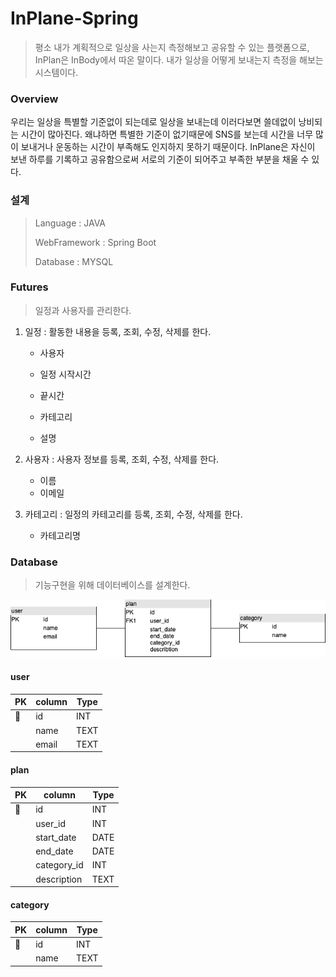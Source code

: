 # InPlane-Spring

> 평소 내가 계획적으로 일상을 사는지 측정해보고 공유할 수 있는 플랫폼으로, InPlan은 InBody에서 따온 말이다. 내가 일상을 어떻게 보내는지 측정을 해보는 시스템이다.
>



### Overview

우리는 일상을 특별할 기준없이 되는데로 일상을 보내는데 이러다보면 쓸데없이 낭비되는 시간이 많아진다. 왜냐하면 특별한 기준이 없기때문에 SNS를 보는데 시간을 너무 많이 보내거나 운동하는 시간이 부족해도 인지하지 못하기 때문이다. InPlane은 자신이 보낸 하루를 기록하고 공유함으로써 서로의 기준이 되어주고 부족한 부분을 채울 수 있다.



### 설계

> Language : JAVA
>
> WebFramework : Spring Boot
>
> Database : MYSQL



### Futures

> 일정과 사용자를 관리한다.

1. 일정 : 활동한 내용을 등록, 조회, 수정, 삭제를 한다.

   - 사용자

   - 일정 시작시간
   - 끝시간
   - 카테고리
   - 설명

2. 사용자 : 사용자 정보를 등록, 조회, 수정, 삭제를 한다.

   - 이름
   - 이메일

3. 카테고리 : 일정의 카테고리를 등록, 조회, 수정, 삭제를 한다.

   - 카테고리명





### Database

> 기능구현을 위해 데이터베이스를 설계한다.



![이미지](./doc/1.png)



#### user

| PK    | column | Type |
| ----- | ------ | ---- |
| :key: | id     | INT  |
|       | name   | TEXT |
|       | email  | TEXT |



#### plan

| PK    | column      | Type |
| ----- | ----------- | ---- |
| :key: | id          | INT  |
|       | user_id     | INT  |
|       | start_date  | DATE |
|       | end_date    | DATE |
|       | category_id | INT  |
|       | description | TEXT |



#### category

| PK    | column | Type |
| ----- | ------ | ---- |
| :key: | id     | INT  |
|       | name   | TEXT |











